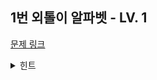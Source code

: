 ## 1번 외톨이 알파벳 - LV. 1
[문제 링크](https://school.programmers.co.kr/learn/courses/15008/lessons/121683)


<details>
  <summary>
    힌트
  </summary> 
  
</details>
